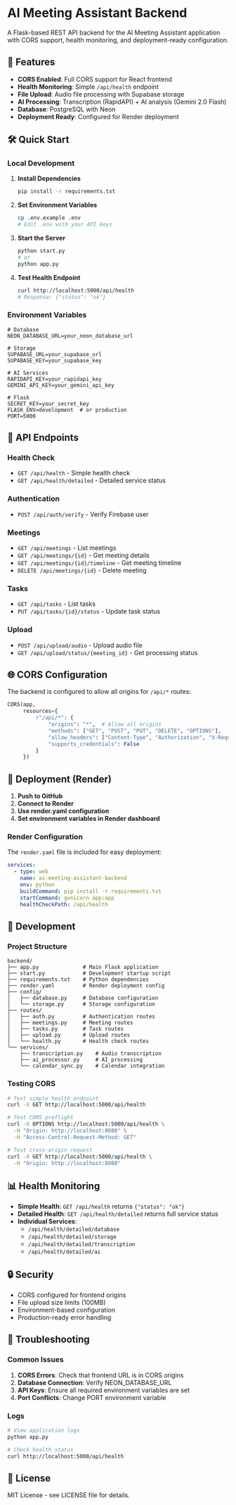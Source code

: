 # AI Meeting Assistant Backend

A Flask-based REST API backend for the AI Meeting Assistant application with CORS support, health monitoring, and deployment-ready configuration.

## 🚀 Features

- **CORS Enabled**: Full CORS support for React frontend
- **Health Monitoring**: Simple `/api/health` endpoint
- **File Upload**: Audio file processing with Supabase storage
- **AI Processing**: Transcription (RapidAPI) + AI analysis (Gemini 2.0 Flash)
- **Database**: PostgreSQL with Neon
- **Deployment Ready**: Configured for Render deployment

## 🛠️ Quick Start

### Local Development

1. **Install Dependencies**
   ```bash
   pip install -r requirements.txt
   ```

2. **Set Environment Variables**
   ```bash
   cp .env.example .env
   # Edit .env with your API keys
   ```

3. **Start the Server**
   ```bash
   python start.py
   # or
   python app.py
   ```

4. **Test Health Endpoint**
   ```bash
   curl http://localhost:5000/api/health
   # Response: {"status": "ok"}
   ```

### Environment Variables

```env
# Database
NEON_DATABASE_URL=your_neon_database_url

# Storage
SUPABASE_URL=your_supabase_url
SUPABASE_KEY=your_supabase_key

# AI Services
RAPIDAPI_KEY=your_rapidapi_key
GEMINI_API_KEY=your_gemini_api_key

# Flask
SECRET_KEY=your_secret_key
FLASK_ENV=development  # or production
PORT=5000
```

## 📡 API Endpoints

### Health Check
- `GET /api/health` - Simple health check
- `GET /api/health/detailed` - Detailed service status

### Authentication
- `POST /api/auth/verify` - Verify Firebase user

### Meetings
- `GET /api/meetings` - List meetings
- `GET /api/meetings/{id}` - Get meeting details
- `GET /api/meetings/{id}/timeline` - Get meeting timeline
- `DELETE /api/meetings/{id}` - Delete meeting

### Tasks
- `GET /api/tasks` - List tasks
- `PUT /api/tasks/{id}/status` - Update task status

### Upload
- `POST /api/upload/audio` - Upload audio file
- `GET /api/upload/status/{meeting_id}` - Get processing status

## 🌐 CORS Configuration

The backend is configured to allow all origins for `/api/*` routes:

```python
CORS(app, 
     resources={
         r"/api/*": {
             "origins": "*",  # Allow all origins
             "methods": ["GET", "POST", "PUT", "DELETE", "OPTIONS"],
             "allow_headers": ["Content-Type", "Authorization", "X-Requested-With"],
             "supports_credentials": False
         }
     })
```

## 🚀 Deployment (Render)

1. **Push to GitHub**
2. **Connect to Render**
3. **Use render.yaml configuration**
4. **Set environment variables in Render dashboard**

### Render Configuration

The `render.yaml` file is included for easy deployment:

```yaml
services:
  - type: web
    name: ai-meeting-assistant-backend
    env: python
    buildCommand: pip install -r requirements.txt
    startCommand: gunicorn app:app
    healthCheckPath: /api/health
```

## 🔧 Development

### Project Structure
```
backend/
├── app.py              # Main Flask application
├── start.py            # Development startup script
├── requirements.txt    # Python dependencies
├── render.yaml         # Render deployment config
├── config/
│   ├── database.py     # Database configuration
│   └── storage.py      # Storage configuration
├── routes/
│   ├── auth.py         # Authentication routes
│   ├── meetings.py     # Meeting routes
│   ├── tasks.py        # Task routes
│   ├── upload.py       # Upload routes
│   └── health.py       # Health check routes
└── services/
    ├── transcription.py    # Audio transcription
    ├── ai_processor.py     # AI processing
    └── calendar_sync.py    # Calendar integration
```

### Testing CORS

```bash
# Test simple health endpoint
curl -X GET http://localhost:5000/api/health

# Test CORS preflight
curl -X OPTIONS http://localhost:5000/api/health \
  -H "Origin: http://localhost:8080" \
  -H "Access-Control-Request-Method: GET"

# Test cross-origin request
curl -X GET http://localhost:5000/api/health \
  -H "Origin: http://localhost:8080"
```

## 📊 Health Monitoring

- **Simple Health**: `GET /api/health` returns `{"status": "ok"}`
- **Detailed Health**: `GET /api/health/detailed` returns full service status
- **Individual Services**: 
  - `/api/health/detailed/database`
  - `/api/health/detailed/storage`
  - `/api/health/detailed/transcription`
  - `/api/health/detailed/ai`

## 🔒 Security

- CORS configured for frontend origins
- File upload size limits (100MB)
- Environment-based configuration
- Production-ready error handling

## 🐛 Troubleshooting

### Common Issues

1. **CORS Errors**: Check that frontend URL is in CORS origins
2. **Database Connection**: Verify NEON_DATABASE_URL
3. **API Keys**: Ensure all required environment variables are set
4. **Port Conflicts**: Change PORT environment variable

### Logs

```bash
# View application logs
python app.py

# Check health status
curl http://localhost:5000/api/health
```

## 📝 License

MIT License - see LICENSE file for details.